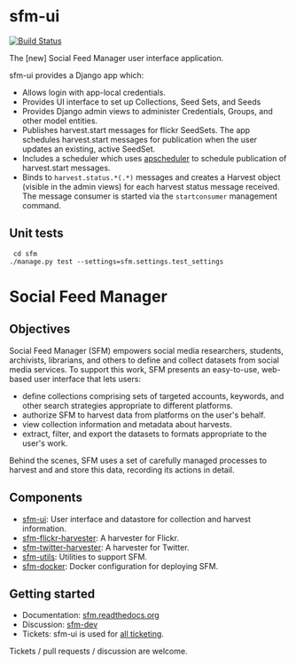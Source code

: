 # sfm-ui

[![Build Status](https://travis-ci.org/gwu-libraries/sfm-ui.svg?branch=master)](https://travis-ci.org/gwu-libraries/sfm-ui)

The [new] Social Feed Manager user interface application.

sfm-ui provides a Django app which:

- Allows login with app-local credentials.
- Provides UI interface to set up Collections, Seed Sets, and Seeds
- Provides Django admin views to administer Credentials, Groups, and other model entities.
- Publishes harvest.start messages for flickr SeedSets.  The app schedules harvest.start messages for publication when the user updates an existing, active SeedSet.
- Includes a scheduler which uses [apscheduler](http://apscheduler.readthedocs.org) to schedule publication of harvest.start messages.
- Binds to `harvest.status.*(.*)` messages and creates a Harvest object (visible in the admin views) for each harvest status message received.  The message consumer is started via the `startconsumer` management command.

## Unit tests

     cd sfm
    ./manage.py test --settings=sfm.settings.test_settings

# Social Feed Manager

## Objectives

Social Feed Manager (SFM) empowers social media researchers, students, archivists, librarians, and others to define and collect datasets from social media services. To support this work, SFM presents an easy-to-use, web-based user interface that lets users:

* define collections comprising sets of targeted accounts, keywords, and other search strategies appropriate to different platforms.
* authorize SFM to harvest data from platforms on the user's behalf.
* view collection information and metadata about harvests.
* extract, filter, and export the datasets to formats appropriate to the user's work.

Behind the scenes, SFM uses a set of carefully managed processes to harvest and and store this data, recording its actions in detail.

## Components

* [sfm-ui](https://github.com/gwu-libraries/sfm-ui):  User interface and datastore for collection and harvest information.
* [sfm-flickr-harvester](https://github.com/gwu-libraries/sfm-flickr-harvester):  A harvester for Flickr.
* [sfm-twitter-harvester](https://github.com/gwu-libraries/sfm-twitter-harvester): A harvester for Twitter.
* [sfm-utils](https://github.com/gwu-libraries/sfm-utils): Utilities to support SFM.
* [sfm-docker](https://github.com/gwu-libraries/sfm-docker):  Docker configuration for deploying SFM.

## Getting started

* Documentation:  [sfm.readthedocs.org](http://sfm.readthedocs.org/en/latest/)
* Discussion:  [sfm-dev](https://groups.google.com/forum/#!forum/sfm-dev)
* Tickets:  sfm-ui is used for [all ticketing](https://github.com/gwu-libraries/sfm-ui/issues).

Tickets / pull requests / discussion are welcome.
